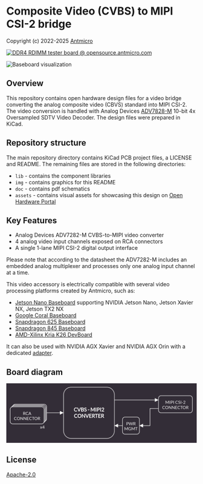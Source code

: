 # Composite Video (CVBS) to MIPI CSI-2 bridge

Copyright (c) 2022-2025 [Antmicro](https://www.antmicro.com)

[![DDR4 RDIMM tester board @ opensource.antmicro.com](https://img.shields.io/badge/View%20on-Antmicro%20Open%20Source%20Portal-332d37?style=flat-square)](https://opensource.antmicro.com/projects/cvbs-mipi-bridge)

![Baseboard visualization](img/cvbs-mipi-bridge-black.png)

## Overview

This repository contains open hardware design files for a video bridge converting the analog composite video (CBVS) standard into MIPI CSI-2.
The video conversion is handled with Analog Devices [ADV7828-M](https://www.analog.com/media/en/technical-documentation/data-sheets/ADV7282.pdf) 10-bit 4x Oversampled SDTV Video Decoder.
The design files were prepared in KiCad.

## Repository structure

The main repository directory contains KiCad PCB project files, a LICENSE and README.
The remaining files are stored in the following directories:

* `lib` - contains the component libraries
* `img` - contains graphics for this README
* `doc` - contains pdf schematics
* `assets` - contains visual assets for showcasing this design on [Open Hardware Portal](https://openhardware.antmicro.com)

## Key Features

* Analog Devices ADV7282-M CVBS-to-MIPI video converter
* 4 analog video input channels exposed on RCA connectors
* A single 1-lane MIPI CSI-2 digital output interface

Please note that according to the datasheet the ADV7282-M includes an embedded analog multiplexer and processes only one analog input channel at a time.

This video accessory is electrically compatible with several video processing platforms created by Antmicro, such as:
 
* [Jetson Nano Baseboard](https://github.com/antmicro/jetson-nano-baseboard) supporting NVIDIA Jetson Nano, Jetson Xavier NX, Jetson TX2 NX
* [Google Coral Baseboard](https://github.com/antmicro/google-coral-baseboard)
* [Snapdragon 625 Baseboard](https://github.com/antmicro/snapdragon-625-baseboard)
* [Snapdragon 845 Baseboard](https://github.com/antmicro/snapdragon-845-baseboard)
* [AMD-Xilinx Kria K26 DevBoard](https://github.com/antmicro/kria-k26-devboard)

It can also be used with NVIDIA AGX Xavier and NVIDIA AGX Orin with a dedicated [adapter](https://github.com/antmicro/jetson-agx-csi-adapter).

## Board diagram

![Diagram](doc/cvbs-mipi-bridge-diagram.png)

## License

[Apache-2.0](LICENSE)
